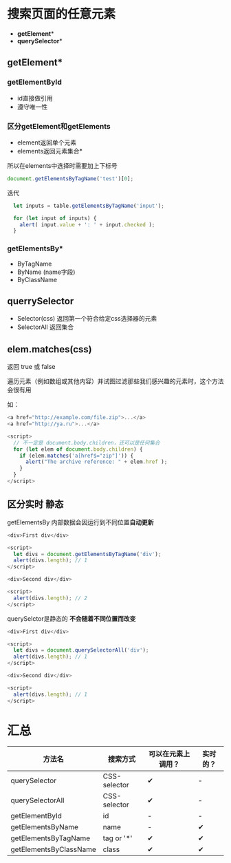 # 搜索页面的任意元素
* **getElement***
* **querySelector***
## **getElement***
### **getElementById**
* id直接做引用
* 遵守唯一性
### **区分getElement和getElements**
* element返回单个元素 
* elements返回元素集合*

所以在elements中选择时需要加上下标号
```js
document.getElementsByTagName('test')[0];
```
迭代
```js
  let inputs = table.getElementsByTagName('input');

  for (let input of inputs) {
    alert( input.value + ': ' + input.checked );
  }
```
### **getElementsBy***
* ByTagName
* ByName  (name字段)
* ByClassName
## **querrySelector**
* Selector(css) 返回第一个符合给定css选择器的元素
* SelectorAll 返回集合
## **elem.matches(css)**
返回 true 或 false

遍历元素（例如数组或其他内容）并试图过滤那些我们感兴趣的元素时，这个方法会很有用

如：
```js
<a href="http://example.com/file.zip">...</a>
<a href="http://ya.ru">...</a>

<script>
  // 不一定是 document.body.children，还可以是任何集合
  for (let elem of document.body.children) {
    if (elem.matches('a[href$="zip"]')) {
      alert("The archive reference: " + elem.href );
    }
  }
</script>
```
## **区分实时 静态**
getElementsBy 内部数据会因运行到不同位置**自动更新**
```js
<div>First div</div>

<script>
  let divs = document.getElementsByTagName('div');
  alert(divs.length); // 1
</script>

<div>Second div</div>

<script>
  alert(divs.length); // 2
</script>
```

querySelctor是静态的 **不会随着不同位置而改变**
```js
<div>First div</div>

<script>
  let divs = document.querySelectorAll('div');
  alert(divs.length); // 1
</script>

<div>Second div</div>

<script>
  alert(divs.length); // 1
</script>
```
# 汇总
|方法名 |搜索方式|	可以在元素上调用？|	实时的？|
|-------|-------|--------------------|------  |
|querySelector|	CSS-selector|	✔|	-|-      |
|querySelectorAll|	CSS-selector|	✔|     -|
|getElementById	|id|	-|	-|
|getElementsByName|	name|	-|	✔|
|getElementsByTagName|	tag or '*'|	✔	|✔|
|getElementsByClassName	|class	|✔	|✔|

